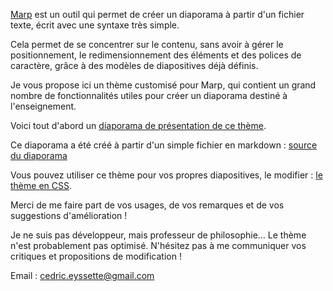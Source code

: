 [Marp](https://marp.app/) est un outil qui permet de créer un diaporama à partir d'un fichier texte, écrit avec une syntaxe très simple.

Cela permet de se concentrer sur le contenu, sans avoir à gérer le positionnement, le redimensionnement des éléments et des polices de caractère, grâce à des modèles de diapositives déjà définis.

Je vous propose ici un thème customisé pour Marp, qui contient un grand nombre de fonctionnalités utiles pour créer un diaporama destiné à l'enseignement.

Voici tout d'abord un [diaporama de présentation de ce thème](https://eyssette.github.io/teaching-theme-for-marp/).

Ce diaporama a été créé à partir d'un simple fichier en markdown : [source du diaporama](https://github.com/eyssette/teaching-theme-for-marp/blob/master/PITCHME.md)

Vous pouvez utiliser ce thème pour vos propres diapositives, le modifier : [le thème en CSS](https://github.com/eyssette/teaching-theme-for-marp/blob/master/themes/teaching.css).

Merci de me faire part de vos usages, de vos remarques et de vos suggestions d'amélioration !

Je ne suis pas développeur, mais professeur de philosophie… Le thème n'est probablement pas optimisé. N'hésitez pas à me communiquer vos critiques et propositions de modification !

Email : cedric.eyssette@gmail.com
